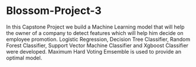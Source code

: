 # Blossom-Project-3
In this Capstone Project we build a Machine Learning model that will help the owner of a company to detect features which will help him 
decide on employee promotion. Logistic Regression, Decision Tree Classifier, Random Forest Classifier, Support Vector Machine Classifier and 
Xgboost Classifier were developed. Maximum Hard Voting Emsemble is used to provide an optimal model.
